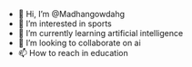 - 👋 Hi, I’m @Madhangowdahg
- 👀 I’m interested in sports
- 🌱 I’m currently learning artificial intelligence 
- 💞️ I’m looking to collaborate on ai
- 📫 How to reach in education 

<!---
Madhangowdahg/Madhangowdahg is a ✨ special ✨ repository because its `README.md` (this file) appears on your GitHub profile.
You can click the Preview link to take a look at your changes.
--->
